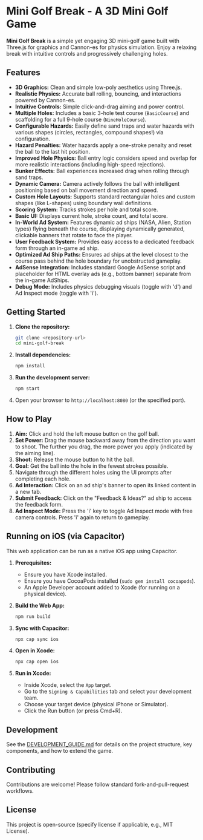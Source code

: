 # Mini Golf Break - A 3D Mini Golf Game

**Mini Golf Break** is a simple yet engaging 3D mini-golf game built with Three.js for graphics and Cannon-es for physics simulation. Enjoy a relaxing break with intuitive controls and progressively challenging holes.

## Features

*   **3D Graphics:** Clean and simple low-poly aesthetics using Three.js.
*   **Realistic Physics:** Accurate ball rolling, bouncing, and interactions powered by Cannon-es.
*   **Intuitive Controls:** Simple click-and-drag aiming and power control.
*   **Multiple Holes:** Includes a basic 3-hole test course (`BasicCourse`) and scaffolding for a full 9-hole course (`NineHoleCourse`).
*   **Configurable Hazards:** Easily define sand traps and water hazards with various shapes (circles, rectangles, compound shapes!) via configuration.
*   **Hazard Penalties:** Water hazards apply a one-stroke penalty and reset the ball to the last hit position.
*   **Improved Hole Physics:** Ball entry logic considers speed and overlap for more realistic interactions (including high-speed rejections).
*   **Bunker Effects:** Ball experiences increased drag when rolling through sand traps.
*   **Dynamic Camera:** Camera actively follows the ball with intelligent positioning based on ball movement direction and speed.
*   **Custom Hole Layouts:** Supports standard rectangular holes and custom shapes (like L-shapes) using boundary wall definitions.
*   **Scoring System:** Tracks strokes per hole and total score.
*   **Basic UI:** Displays current hole, stroke count, and total score.
*   **In-World Ad System:** Features dynamic ad ships (NASA, Alien, Station types) flying beneath the course, displaying dynamically generated, clickable banners that rotate to face the player.
*   **User Feedback System:** Provides easy access to a dedicated feedback form through an in-game ad ship.
*   **Optimized Ad Ship Paths:** Ensures ad ships at the level closest to the course pass behind the hole boundary for unobstructed gameplay.
*   **AdSense Integration:** Includes standard Google AdSense script and placeholder for HTML overlay ads (e.g., bottom banner) separate from the in-game AdShips.
*   **Debug Mode:** Includes physics debugging visuals (toggle with 'd') and Ad Inspect mode (toggle with 'i').

## Getting Started

1.  **Clone the repository:**
    ```bash
    git clone <repository-url>
    cd mini-golf-break
    ```
2.  **Install dependencies:**
    ```bash
    npm install
    ```
3.  **Run the development server:**
    ```bash
    npm start
    ```
4.  Open your browser to `http://localhost:8080` (or the specified port).

## How to Play

1.  **Aim:** Click and hold the left mouse button on the golf ball.
2.  **Set Power:** Drag the mouse backward away from the direction you want to shoot. The further you drag, the more power you apply (indicated by the aiming line).
3.  **Shoot:** Release the mouse button to hit the ball.
4.  **Goal:** Get the ball into the hole in the fewest strokes possible.
5.  Navigate through the different holes using the UI prompts after completing each hole.
6.  **Ad Interaction:** Click on an ad ship's banner to open its linked content in a new tab.
7.  **Submit Feedback:** Click on the "Feedback & Ideas?" ad ship to access the feedback form.
8.  **Ad Inspect Mode:** Press the 'i' key to toggle Ad Inspect mode with free camera controls. Press 'i' again to return to gameplay.

## Running on iOS (via Capacitor)

This web application can be run as a native iOS app using Capacitor.

1.  **Prerequisites:**
    *   Ensure you have Xcode installed.
    *   Ensure you have CocoaPods installed (`sudo gem install cocoapods`).
    *   An Apple Developer account added to Xcode (for running on a physical device).

2.  **Build the Web App:**
    ```bash
    npm run build
    ```

3.  **Sync with Capacitor:**
    ```bash
    npx cap sync ios
    ```

4.  **Open in Xcode:**
    ```bash
    npx cap open ios
    ```

5.  **Run in Xcode:**
    *   Inside Xcode, select the `App` target.
    *   Go to the `Signing & Capabilities` tab and select your development team.
    *   Choose your target device (physical iPhone or Simulator).
    *   Click the Run button (or press Cmd+R).

## Development

See the [DEVELOPMENT_GUIDE.md](docs/development-guide.md) for details on the project structure, key components, and how to extend the game.

## Contributing

Contributions are welcome! Please follow standard fork-and-pull-request workflows.

## License

This project is open-source (specify license if applicable, e.g., MIT License).